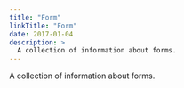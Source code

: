 ```yaml
---
title: "Form"
linkTitle: "Form"
date: 2017-01-04
description: >
  A collection of information about forms.
---
```


A collection of information about forms.